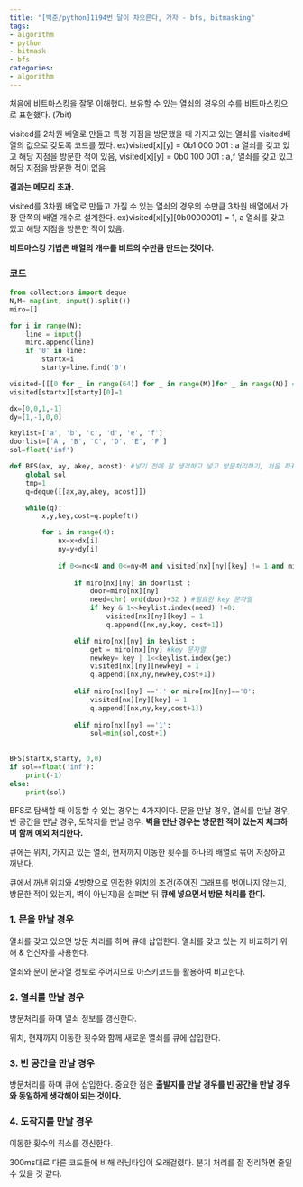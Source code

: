 ```yaml
---
title: "[백준/python]1194번 달이 차오른다, 가자 - bfs, bitmasking"
tags:
- algorithm
- python
- bitmask
- bfs
categories:
- algorithm
---
```


처음에 비트마스킹을 잘못 이해했다. 보유할 수 있는 열쇠의 경우의 수를 비트마스킹으로 표현했다. (7bit)

visited를 2차원 배열로 만들고 특정 지점을 방문했을 때 가지고 있는 열쇠를 visited배열의 값으로 갖도록 코드를 짰다. ex)visited[x][y] = 0b1 000 001 : a 열쇠를 갖고 있고 해당 지점을 방문한 적이 있음, visited[x][y] = 0b0 100 001 : a,f 열쇠를 갖고 있고 해당 지점을 방문한 적이 없음

**결과는 메모리 초과.**

visited를 3차원 배열로 만들고 가질 수 있는 열쇠의 경우의 수만큼 3차원 배열에서 가장 안쪽의 배열 개수로 설계한다. ex)visited[x][y][0b0000001] = 1, a 열쇠를 갖고 있고 해당 지점을 방문한 적이 있음.

**비트마스킹 기법은 배열의 개수를 비트의 수만큼 만드는 것이다.**

### 코드

```python
from collections import deque
N,M= map(int, input().split())
miro=[]

for i in range(N):
    line = input()
    miro.append(line)
    if '0' in line:
        startx=i
        starty=line.find('0')

visited=[[[0 for _ in range(64)] for _ in range(M)]for _ in range(N)] #visited[x][y] x=세로N, y=가로M
visited[startx][starty][0]=1

dx=[0,0,1,-1]
dy=[1,-1,0,0]

keylist=['a', 'b', 'c', 'd', 'e', 'f']
doorlist=['A', 'B', 'C', 'D', 'E', 'F']
sol=float('inf')

def BFS(ax, ay, akey, acost): #넣기 전에 잘 생각하고 넣고 방문처리하기, 처음 좌표 방문처리하기
    global sol
    tmp=1
    q=deque([[ax,ay,akey, acost]])

    while(q):
        x,y,key,cost=q.popleft()

        for i in range(4):
            nx=x+dx[i]
            ny=y+dy[i]
    
            if 0<=nx<N and 0<=ny<M and visited[nx][ny][key] != 1 and miro[nx][ny]!='#':
                
                if miro[nx][ny] in doorlist :
                    door=miro[nx][ny]
                    need=chr( ord(door)+32 ) #필요한 key 문자열
                    if key & 1<<keylist.index(need) !=0:
                        visited[nx][ny][key] = 1
                        q.append([nx,ny,key, cost+1])    

                elif miro[nx][ny] in keylist :
                    get = miro[nx][ny] #key 문자열
                    newkey= key | 1<<keylist.index(get)
                    visited[nx][ny][newkey] = 1
                    q.append([nx,ny,newkey,cost+1])
                    
                elif miro[nx][ny] =='.' or miro[nx][ny]=='0':
                    visited[nx][ny][key] = 1
                    q.append([nx,ny,key,cost+1])
                    
                elif miro[nx][ny] =='1':
                    sol=min(sol,cost+1)
                
                    
BFS(startx,starty, 0,0)
if sol==float('inf'):
    print(-1)
else:
    print(sol)
```

BFS로 탐색할 때 이동할 수 있는 경우는 4가지이다. 문을 만날 경우, 열쇠를 만날 경우, 빈 공간을 만날 경우, 도착지를 만날 경우. **벽을 만난 경우는 방문한 적이 있는지 체크하며 함께 예외 처리한다.** 

큐에는 위치, 가지고 있는 열쇠, 현재까지 이동한 횟수를 하나의 배열로 묶어 저장하고 꺼낸다.

큐에서 꺼낸 위치와 4방향으로 인접한 위치의 조건(주어진 그래프를 벗어나지 않는지, 방문한 적이 있는지, 벽이 아닌지)을 살펴본 뒤 **큐에 넣으면서 방문 처리를 한다.**

### 1. 문을 만날 경우

열쇠를 갖고 있으면 방문 처리를 하며 큐에 삽입한다. 열쇠를 갖고 있는 지 비교하기 위해 & 연산자를 사용한다.

열쇠와 문이 문자열 정보로 주어지므로 아스키코드를 활용하여 비교한다.

### 2. 열쇠를 만날 경우

방문처리를 하며 열쇠 정보를 갱신한다. 

위치, 현재까지 이동한 횟수와 함께 새로운 열쇠를 큐에 삽입한다.

### 3. 빈 공간을 만날 경우

방문처리를 하며 큐에 삽입한다. 중요한 점은 **출발지를 만날 경우를 빈 공간을 만날 경우와 동일하게 생각해야 되는 것이다.**

### 4. 도착지를 만날 경우

이동한 횟수의 최소를 갱신한다.

300ms대로 다른 코드들에 비해 러닝타임이 오래걸렸다. 분기 처리를 잘 정리하면 줄일 수 있을 것 같다.
